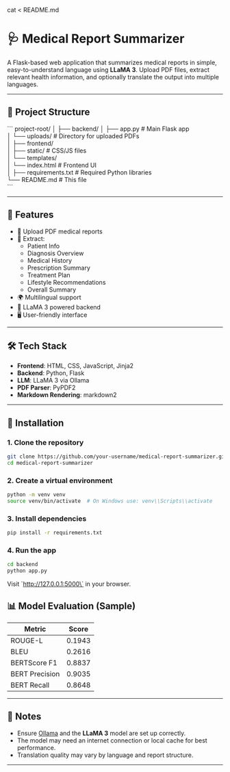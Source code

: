 cat <<EOF > README.md
# 🩺 Medical Report Summarizer

A Flask-based web application that summarizes medical reports in simple, easy-to-understand language using **LLaMA 3**. Upload PDF files, extract relevant health information, and optionally translate the output into multiple languages.

---

## 📁 Project Structure

\`\`\`
project-root/
│
├── backend/
│   ├── app.py               		# Main Flask app\
│   └── uploads/                # Directory for uploaded PDFs\
│
├── frontend/\
│   ├── static/                 # CSS/JS files\
│   └── templates/\
│       └── index.html          # Frontend UI\
│
├── requirements.txt            # Required Python libraries\
└── README.md                   # This file\
\`\`\`

---

## 🚀 Features

- 📄 Upload PDF medical reports
- 🧠 Extract:
  - Patient Info
  - Diagnosis Overview
  - Medical History
  - Prescription Summary
  - Treatment Plan
  - Lifestyle Recommendations
  - Overall Summary
- 🌍 Multilingual support
- 💬 LLaMA 3 powered backend
- 🖥️ User-friendly interface

---

## 🛠️ Tech Stack

- **Frontend**: HTML, CSS, JavaScript, Jinja2
- **Backend**: Python, Flask
- **LLM**: LLaMA 3 via Ollama
- **PDF Parser**: PyPDF2
- **Markdown Rendering**: markdown2

---

## 🧪 Installation

### 1. Clone the repository

```bash
git clone https://github.com/your-username/medical-report-summarizer.git
cd medical-report-summarizer
```

### 2. Create a virtual environment

```bash
python -m venv venv
source venv/bin/activate  # On Windows use: venv\\Scripts\\activate
```

### 3. Install dependencies

```bash
pip install -r requirements.txt
```

### 4. Run the app

```bash
cd backend
python app.py
```

Visit \`http://127.0.0.1:5000\` in your browser.


## 📊 Model Evaluation (Sample)

| Metric         | Score   |
|----------------|---------|
| ROUGE-L        | 0.1943  |
| BLEU           | 0.2616  |
| BERTScore F1   | 0.8837  |
| BERT Precision | 0.9035  |
| BERT Recall    | 0.8648  |

---

## 📌 Notes

- Ensure [Ollama](https://ollama.com) and the **LLaMA 3** model are set up correctly.
- The model may need an internet connection or local cache for best performance.
- Translation quality may vary by language and report structure.

---
